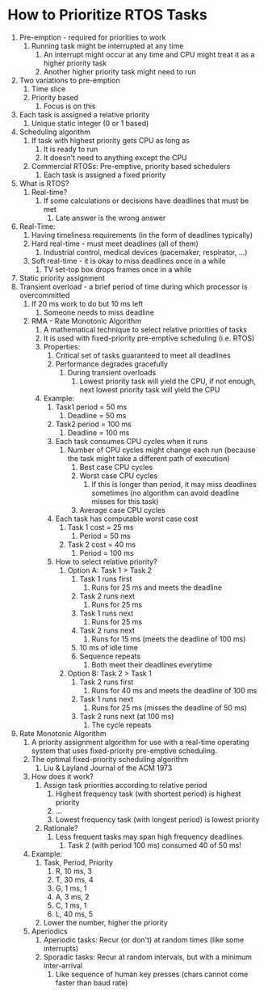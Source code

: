 # How to Prioritize RTOS Tasks #
1. Pre-emption - required for priorities to work
	1. Running task might be interrupted at any time
		1. An interrupt might occur at any time and CPU might treat it as a higher priority task
		2. Another higher priority task might need to run
2. Two variations to pre-emption
	1. Time slice
	2. Priority based
		1. Focus is on this
3. Each task is assigned a relative priority
	1. Unique static integer (0 or 1 based)
4. Scheduling algorithm
	1. If task with highest priority gets CPU as long as 
		1. It is ready to run
		2. It doesn't need to anything except the CPU
	2. Commercial RTOSs: Pre-emptive, priority based schedulers
		1. Each task is assigned a fixed priority
5. What is RTOS?
	1. Real-time?
		1. If some calculations or decisions have deadlines that must be met
			1. Late answer is the wrong answer
6. Real-Time:
	1. Having timeliness requirements (in the form of deadlines typically)
	2. Hard real-time - must meet deadlines (all of them)
		1. Industrial control, medical devices (pacemaker, respirator, ...)
	3. Soft real-time - it is okay to miss deadlines once in a while
		1. TV set-top box drops frames once in a while
7. Static priority assignment
8. Transient overload - a brief period of time during which processor is overcommitted
	1. If 20 ms work to do but 10 ms left
		1. Someone needs to miss deadline
	2. RMA - Rate Monotonic Algorithm
		1. A mathematical technique to select relative priorities of tasks
		2. It is used with fixed-priority pre-emptive scheduling (i.e. RTOS)
		3. Properties:
			1. Critical set of tasks guaranteed to meet all deadlines
			2. Performance degrades gracefully
				1. During transient overloads
					1. Lowest priority task will yield the CPU, if not enough, next lowest priority task will yield the CPU
		4. Example:
			1. Task1 period = 50 ms
				1. Deadline = 50 ms
			2. Task2 period = 100 ms
				1. Deadline = 100 ms
			3. Each task consumes CPU cycles when it runs
				1. Number of CPU cycles might change each run (because the task might take a different path of execution)
					1. Best case CPU cycles
					2. Worst case CPU cycles
						1. If this is longer than period, it may miss deadlines sometimes (no algorithm can avoid deadline misses for this task)
					3. Average case CPU cycles
			4. Each task has computable worst case cost
				1. Task 1 cost = 25 ms
					1. Period = 50 ms
				2. Task 2 cost = 40 ms
					1. Period = 100 ms
			5. How to select relative priority?
				1. Option A: Task 1 > Task 2
					1. Task 1 runs first
						1. Runs for 25 ms and meets the deadline
					2. Task 2 runs next
						1. Runs for 25 ms
					3. Task 1 runs next
						1. Runs for 25 ms
					4. Task 2 runs next
						1. Runs for 15 ms (meets the deadline of 100 ms)
					5. 10 ms of idle time
					6. Sequence repeats
						1. Both meet their deadlines everytime
				2. Option B: Task 2 > Task 1
					1. Task 2 runs first
						1. Runs for 40 ms and meets the deadline of 100 ms
					2. Task 1 runs next
						1. Runs for 25 ms (misses the deadline of 50 ms)
					3. Task 2 runs next (at 100 ms)
						1. The cycle repeats
9. Rate Monotonic Algorithm
	1. A priority assignment algorithm for use with a real-time operating system that uses fixed-priority pre-emptive scheduling.
	2. The optimal fixed-priority scheduling algorithm
		1. Liu & Layland Journal of the ACM 1973
	3. How does it work?
		1. Assign task priorities according to relative period
			1. Highest frequency task (with shortest period) is highest priority
			2. ...
			3. Lowest frequency task (with longest period) is lowest priority
		2. Rationale?
			1. Less frequent tasks may span high frequency deadlines
				1. Task 2 (with period 100 ms) consumed 40 of 50 ms!
	4. Example:
		1. Task, Period, Priority
			1. R, 10 ms, 3
			2. T, 30 ms, 4
			3. G, 1 ms, 1
			4. A, 3 ms, 2
			5. C, 1 ms, 1
			6. L, 40 ms, 5
		2. Lower the number, higher the priority
	5. Aperiodics
		1. Aperiodic tasks: Recur (or don't) at random times (like some interrupts)
		2. Sporadic tasks: Recur at random intervals, but with a minimum inter-arrival
			1. Like sequence of human key presses (chars cannot come faster than baud rate)